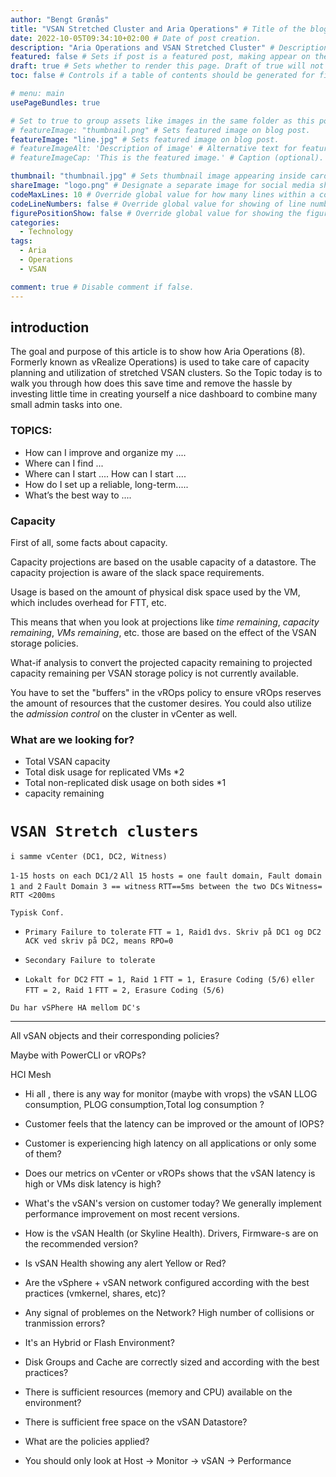 ```yaml
---
author: "Bengt Grønås"
title: "VSAN Stretched Cluster and Aria Operations" # Title of the blog post.
date: 2022-10-05T09:34:10+02:00 # Date of post creation.
description: "Aria Operations and VSAN Stretched Cluster" # Description used for search engine.
featured: false # Sets if post is a featured post, making appear on the home page side bar.
draft: true # Sets whether to render this page. Draft of true will not be rendered.
toc: false # Controls if a table of contents should be generated for first-level links automatically.

# menu: main
usePageBundles: true 

# Set to true to group assets like images in the same folder as this post.
# featureImage: "thumbnail.png" # Sets featured image on blog post.
featureImage: "line.jpg" # Sets featured image on blog post.
# featureImageAlt: 'Description of image' # Alternative text for featured image.
# featureImageCap: 'This is the featured image.' # Caption (optional).

thumbnail: "thumbnail.jpg" # Sets thumbnail image appearing inside card on homepage.
shareImage: "logo.png" # Designate a separate image for social media sharing.
codeMaxLines: 10 # Override global value for how many lines within a code block before auto-collapsing.
codeLineNumbers: false # Override global value for showing of line numbers within code block.
figurePositionShow: false # Override global value for showing the figure label.
categories:
  - Technology
tags:
  - Aria
  - Operations
  - VSAN

comment: true # Disable comment if false.
---
```


## introduction

The goal and purpose of this article is to show how Aria Operations (8). Formerly known as vRealize Operations) is used to take care of capacity planning and utilization of stretched VSAN clusters. So the Topic today is to walk you through how does this save time and remove the hassle by investing little time in creating yourself a nice dashboard to combine many small admin tasks into one. 

### TOPICS: 
- How can I improve and organize my ....
- Where can I find ...
- Where can I start .... How can I start ....
- How do I set up a reliable, long-term.....
- What’s the best way to ....

### Capacity

First of all, some facts about capacity. 

Capacity projections are based on the usable capacity of a datastore. The capacity projection is aware of the slack space requirements.  

Usage is based on the amount of physical disk space used by the VM, which includes overhead for FTT, etc.  

This means that when you look at projections like *time remaining*, *capacity remaining*, *VMs remaining*, etc. those are based on the effect of the VSAN storage policies.

What-if analysis to convert the projected capacity remaining to projected capacity remaining per VSAN storage policy is not currently available.  

You have to set the "buffers" in the vROps policy to ensure vROps reserves the amount of resources that the customer desires. You could also utilize the *admission control* on the cluster in vCenter as well.  



### What are we looking for?

- Total VSAN capacity
- Total disk usage for replicated VMs *2
- Total non-replicated disk usage on both sides *1
- capacity remaining





# `VSAN Stretch clusters`
`i samme vCenter (DC1, DC2, Witness)`

`1-15 hosts on each DC1/2`
`All 15 hosts = one fault domain, Fault domain 1 and 2`
`Fault Domain 3 == witness`
`RTT==5ms between the two DCs`
`Witness= RTT <200ms`

`Typisk Conf.`  

- `Primary Failure to tolerate`
  `FTT = 1, Raid1`
  `dvs. Skriv på DC1 og DC2`
  `ACK ved skriv på DC2, means RPO=0`



- `Secondary Failure to tolerate`
- `Lokalt for DC2`
  `FTT = 1, Raid 1`
  `FTT = 1, Erasure Coding (5/6)`
  `eller` 
  `FTT = 2, Raid 1`
  `FTT = 2, Erasure Coding (5/6)`


`Du har vSPhere HA mellom DC's`

-----------------------------------------------------



All vSAN objects and their corresponding policies? 

Maybe with PowerCLI or vROPs? 

HCI Mesh

- Hi all , there is any way for monitor (maybe with vrops) the vSAN LLOG consumption, PLOG consumption,Total log consumption ?

- Customer feels that the latency can be improved or the amount of IOPS?
- Customer is experiencing high latency on all applications or only some of them?
- Does our metrics on vCenter or vROPs shows that the vSAN latency is high or VMs disk latency is high?
- What's the vSAN's version on customer today? We generally implement performance improvement on most recent versions.
- How is the vSAN Health (or Skyline Health). Drivers, Firmware-s are on the recommended version?
- Is vSAN Health showing any alert Yellow or Red?
- Are the vSphere + vSAN network configured according with the best practices (vmkernel, shares, etc)?
- Any signal of problemes on the Network? High number of collisions or tranmission errors?
- It's an Hybrid or Flash Environment?
- Disk Groups and Cache are correctly sized and according with the best practices?
- There is sufficient resources (memory and CPU) available on the environment?
- There is sufficient free space on the vSAN Datastore?
- What are the policies applied?
- You should only look at Host -> Monitor -> vSAN -> Performance

